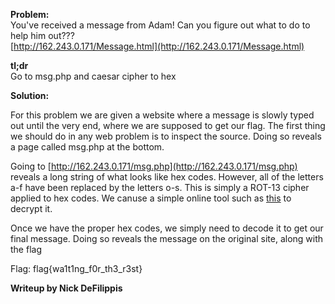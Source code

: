 <b> Problem: </b> <br>
You've received a message from Adam! Can you figure out what to do to help him out???<br>
[http://162.243.0.171/Message.html](http://162.243.0.171/Message.html)

<b>tl;dr</b><br>
Go to msg.php and caesar cipher to hex

<b> Solution: </b> <br>

For this problem we are given a website where a message is slowly typed out until the very end, where we are supposed to get our flag. The first thing we should do in any web problem is to inspect the source. Doing so reveals a page called msg.php at the bottom.

Going to [http://162.243.0.171/msg.php](http://162.243.0.171/msg.php) reveals a long string of what looks like hex codes. However, all of the letters a-f have been replaced by the letters o-s. This is simply a ROT-13 cipher applied to hex codes. We canuse a simple online tool such as [this](http://www.rot13.com/) to decrypt it.

Once we have the proper hex codes, we simply need to decode it to get our final message. Doing so reveals the message on the original site, along with the flag

Flag: flag{wa1t1ng_f0r_th3_r3st}


<b> Writeup by Nick DeFilippis </b>
